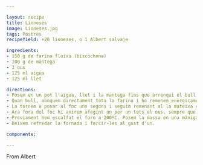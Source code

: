 ```yaml
---

layout: recipe
title: Lioneses
image: Lioneses.jpg
tags: Postres 
recipeYield: +20 lioneses, o 1 Albert salvaje

ingredients:
- 150 g de farina fluixa (bizcochona)
- 100 g de mantega
- 3 ous
- 125 ml aigua
- 125 ml llet

directions:
- Posem en un pot l'aigua, llet i la mantega fins que arrenqui el bull, i li tirem un pensament de sal.
- Quan bull, aboquem directament tota la farina i ho remenem enèrgicamet fora del foc. Hem d'obtenir una massa homogènia.
- La tornem a posar al foc uns segons i seguim remenant al la mateixa energia. S'ha de compactar la massa.
- Ara fora del foc hi anirem afegint un per un tots el ous, sempre que la massa els hagi absorvit. _IMPORTANT_ S'ha de remenar molt enèrgicament per tal que s'airegi la massa, i que posteriorment, s'infli de forma atractiva.
- Previament hem escalfat el forn a 200ºC. Posem la massa en una màniga pastissera, i les hi donem forma. Les courem 20 min amb el forn d'abaix perquè pugin, i 5 min de dalt i de baix perquè se'ns daurin. _IMPORTANT_ Fer-les d'una mida relativament petites, tenint en compte que s'inflaran depenent de com les hagis airejat (a no ser que t'apassionin les pilotes de tennis... Lluna).
- Deixem refredar la fornada i farcir-les al gust d'un.

components:

---
```

From Albert
